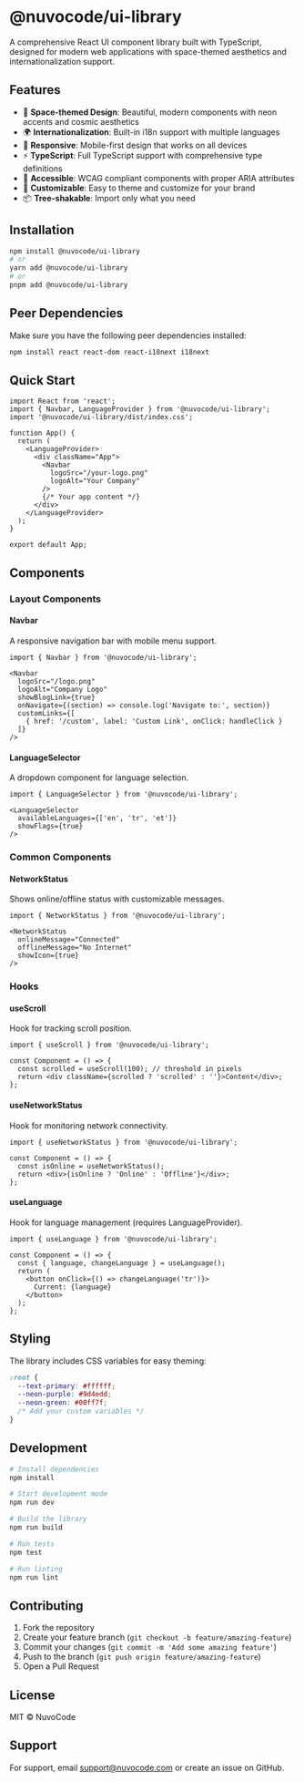 # @nuvocode/ui-library

A comprehensive React UI component library built with TypeScript, designed for modern web applications with space-themed aesthetics and internationalization support.

## Features

- 🎨 **Space-themed Design**: Beautiful, modern components with neon accents and cosmic aesthetics
- 🌍 **Internationalization**: Built-in i18n support with multiple languages
- 📱 **Responsive**: Mobile-first design that works on all devices
- ⚡ **TypeScript**: Full TypeScript support with comprehensive type definitions
- 🎯 **Accessible**: WCAG compliant components with proper ARIA attributes
- 🔧 **Customizable**: Easy to theme and customize for your brand
- 📦 **Tree-shakable**: Import only what you need

## Installation

```bash
npm install @nuvocode/ui-library
# or
yarn add @nuvocode/ui-library
# or
pnpm add @nuvocode/ui-library
```

## Peer Dependencies

Make sure you have the following peer dependencies installed:

```bash
npm install react react-dom react-i18next i18next
```

## Quick Start

```tsx
import React from 'react';
import { Navbar, LanguageProvider } from '@nuvocode/ui-library';
import '@nuvocode/ui-library/dist/index.css';

function App() {
  return (
    <LanguageProvider>
      <div className="App">
        <Navbar 
          logoSrc="/your-logo.png"
          logoAlt="Your Company"
        />
        {/* Your app content */}
      </div>
    </LanguageProvider>
  );
}

export default App;
```

## Components

### Layout Components

#### Navbar
A responsive navigation bar with mobile menu support.

```tsx
import { Navbar } from '@nuvocode/ui-library';

<Navbar 
  logoSrc="/logo.png"
  logoAlt="Company Logo"
  showBlogLink={true}
  onNavigate={(section) => console.log('Navigate to:', section)}
  customLinks={[
    { href: '/custom', label: 'Custom Link', onClick: handleClick }
  ]}
/>
```

#### LanguageSelector
A dropdown component for language selection.

```tsx
import { LanguageSelector } from '@nuvocode/ui-library';

<LanguageSelector 
  availableLanguages={['en', 'tr', 'et']}
  showFlags={true}
/>
```

### Common Components

#### NetworkStatus
Shows online/offline status with customizable messages.

```tsx
import { NetworkStatus } from '@nuvocode/ui-library';

<NetworkStatus 
  onlineMessage="Connected"
  offlineMessage="No Internet"
  showIcon={true}
/>
```

### Hooks

#### useScroll
Hook for tracking scroll position.

```tsx
import { useScroll } from '@nuvocode/ui-library';

const Component = () => {
  const scrolled = useScroll(100); // threshold in pixels
  return <div className={scrolled ? 'scrolled' : ''}>Content</div>;
};
```

#### useNetworkStatus
Hook for monitoring network connectivity.

```tsx
import { useNetworkStatus } from '@nuvocode/ui-library';

const Component = () => {
  const isOnline = useNetworkStatus();
  return <div>{isOnline ? 'Online' : 'Offline'}</div>;
};
```

#### useLanguage
Hook for language management (requires LanguageProvider).

```tsx
import { useLanguage } from '@nuvocode/ui-library';

const Component = () => {
  const { language, changeLanguage } = useLanguage();
  return (
    <button onClick={() => changeLanguage('tr')}>
      Current: {language}
    </button>
  );
};
```

## Styling

The library includes CSS variables for easy theming:

```css
:root {
  --text-primary: #ffffff;
  --neon-purple: #9d4edd;
  --neon-green: #00ff7f;
  /* Add your custom variables */
}
```

## Development

```bash
# Install dependencies
npm install

# Start development mode
npm run dev

# Build the library
npm run build

# Run tests
npm test

# Run linting
npm run lint
```

## Contributing

1. Fork the repository
2. Create your feature branch (`git checkout -b feature/amazing-feature`)
3. Commit your changes (`git commit -m 'Add some amazing feature'`)
4. Push to the branch (`git push origin feature/amazing-feature`)
5. Open a Pull Request

## License

MIT © NuvoCode

## Support

For support, email support@nuvocode.com or create an issue on GitHub.
